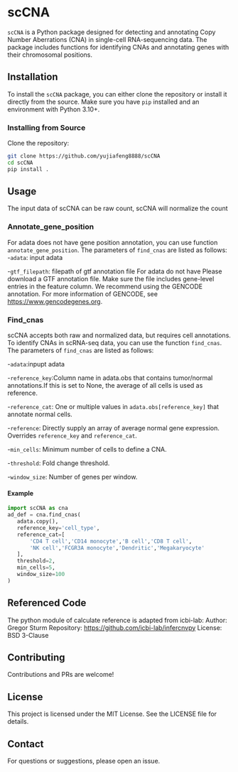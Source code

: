 # scCNA
`scCNA` is a Python package designed for detecting and annotating Copy Number Aberrations (CNA) in single-cell RNA-sequencing data. The package includes functions for identifying CNAs and annotating genes with their chromosomal positions.

## Installation

To install the `scCNA` package, you can either clone the repository or install it directly from the source. Make sure you have `pip` installed and an environment with Python 3.10+.

### Installing from Source

Clone the repository:

```bash
git clone https://github.com/yujiafeng8888/scCNA
cd scCNA
pip install .
```
## Usage

The input data of scCNA can be raw count, scCNA will normalize the count
### Annotate_gene_position

For adata does not have gene position annotation, you can use function `annotate_gene_position`.
The parameters of `find_cnas` are listed as follows:
-`adata`: input adata

-`gtf_filepath`: filepath of gtf annotation file
For adata do not have Please download a GTF annotation file. Make sure the file includes gene-level entries in the feature column. We recommend using the GENCODE annotation. For more information of GENCODE, see https://www.gencodegenes.org.

### Find_cnas
scCNA accepts both raw and normalized data, but requires cell annotations.
To identify CNAs in scRNA-seq data, you can use the function `find_cnas`.
The parameters of `find_cnas` are listed as follows:

-`adata`:inpupt adata

-`reference_key`:Column name in adata.obs that contains tumor/normal annotations.If this is set to None, the average of all cells is used as reference.

-`reference_cat`: One or multiple values in `adata.obs[reference_key]` that annotate normal cells.

-`reference`: Directly supply an array of average normal gene expression. Overrides `reference_key` and `reference_cat`.

-`min_cells`: Minimum number of cells to define a CNA.

-`threshold`: Fold change threshold.

-`window_size`: Number of genes per window.

#### Example
 ```python
import scCNA as cna
ad_def = cna.find_cnas(
    adata.copy(),
    reference_key='cell_type',
    reference_cat=[
        'CD4 T cell','CD14 monocyte','B cell','CD8 T cell',
        'NK cell','FCGR3A monocyte','Dendritic','Megakaryocyte'
    ],
    threshold=2,
    min_cells=5,
    window_size=100
)
 ```
## Referenced Code
The python module of calculate reference is adapted from icbi-lab:
Author: Gregor Sturm
Repository: https://github.com/icbi-lab/infercnvpy
License: BSD 3-Clause

## Contributing
Contributions and PRs are welcome!
## License
This project is licensed under the MIT License. See the LICENSE file for details.
## Contact
For questions or suggestions, please open an issue.







